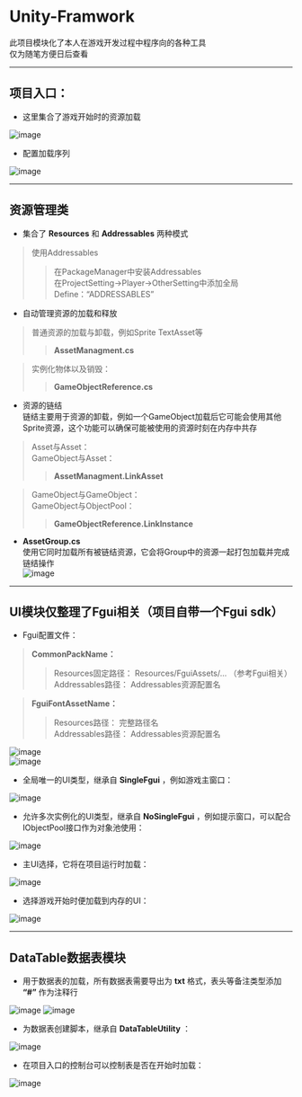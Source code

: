 # Unity-Framwork
此项目模块化了本人在游戏开发过程中程序向的各种工具  
仅为随笔方便日后查看  
****
## 项目入口：  
* 这里集合了游戏开始时的资源加载  

![image](https://user-images.githubusercontent.com/71002504/161743269-14b534f1-9a6a-4a65-81ed-4bb25ae3431a.png)  
* 配置加载序列  

![image](https://user-images.githubusercontent.com/71002504/163158287-a966fe27-8179-4ea6-9979-b7e7505e76e5.png)  
****
## 资源管理类  
* 集合了 __Resources__ 和 __Addressables__ 两种模式  
>使用Addressables  
>>在PackageManager中安装Addressables  
>>在ProjectSetting->Player->OtherSetting中添加全局Define：“ADDRESSABLES”  

* 自动管理资源的加载和释放  
>普通资源的加载与卸载，例如Sprite TextAsset等  
>>__AssetManagment.cs__  

>实例化物体以及销毁：  
>>__GameObjectReference.cs__  

* 资源的链结  
链结主要用于资源的卸载，例如一个GameObject加载后它可能会使用其他Sprite资源，这个功能可以确保可能被使用的资源时刻在内存中共存
>Asset与Asset：  
>GameObject与Asset：  
>>__AssetManagment.LinkAsset__  

>GameObject与GameObject：  
>GameObject与ObjectPool：  
>>__GameObjectReference.LinkInstance__  

* __AssetGroup.cs__  
使用它同时加载所有被链结资源，它会将Group中的资源一起打包加载并完成链结操作  
![image](https://user-images.githubusercontent.com/71002504/163180309-123116f3-6557-41d1-8214-e5e75c121b05.png)  
****
## UI模块仅整理了Fgui相关（项目自带一个Fgui sdk）  
* Fgui配置文件：  
>__CommonPackName：__   
>>Resources固定路径： Resources/FguiAssets/... （参考Fgui相关）  
>>Addressables路径： Addressables资源配置名  

>__FguiFontAssetName：__  
>>Resources路径： 完整路径名  
>>Addressables路径： Addressables资源配置名  

 ![image](https://user-images.githubusercontent.com/71002504/163169210-c808596b-2a1b-45a1-9a8b-64a4e7ed9d35.png)  
 ![image](https://user-images.githubusercontent.com/71002504/163169347-aa9d303b-0ffd-4e15-a303-99a31ad01152.png)  
 
* 全局唯一的UI类型，继承自 __SingleFgui__ ，例如游戏主窗口：

![image](https://user-images.githubusercontent.com/71002504/161743816-a17ef5f5-f854-44aa-bca3-ff10cfe1f368.png)  

* 允许多次实例化的UI类型，继承自 __NoSingleFgui__ ，例如提示窗口，可以配合IObjectPool接口作为对象池使用：

![image](https://user-images.githubusercontent.com/71002504/163168124-9031518e-37ab-4f68-92d4-8e9d85f00764.png)  

* 主UI选择，它将在项目运行时加载：  

![image](https://user-images.githubusercontent.com/71002504/163168918-4dc3dafe-8a93-4d1c-942a-748d0f187911.png)  

* 选择游戏开始时便加载到内存的UI：

![image](https://user-images.githubusercontent.com/71002504/163168810-e0b17e46-ff64-4b3f-b9ac-4bb9c00a9d61.png)  
****
## DataTable数据表模块  
* 用于数据表的加载，所有数据表需要导出为 __txt__ 格式，表头等备注类型添加 __“#”__ 作为注释行  

![image](https://user-images.githubusercontent.com/71002504/163183448-576f1c0e-62fd-4c10-a54a-6ba91b028cf6.png)
![image](https://user-images.githubusercontent.com/71002504/163183563-de4ab4f4-aca8-42c6-9827-6bc293dbb82a.png)  

* 为数据表创建脚本，继承自 __DataTableUtility__ ：  

![image](https://user-images.githubusercontent.com/71002504/163184317-3a5f56ef-4009-437e-a90e-29ab6da049ec.png)  

* 在项目入口的控制台可以控制表是否在开始时加载：  

![image](https://user-images.githubusercontent.com/71002504/163184940-674da93a-65da-4ad0-bff8-333cefe05b45.png)  
